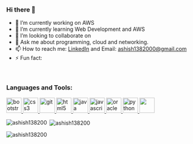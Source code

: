 ### Hi there 👋

- 🔭 I’m currently working on AWS
- 🌱 I’m currently learning Web Development and AWS
- 👯 I’m looking to collaborate on 
- 💬 Ask me about programming, cloud and networking.
- 📫 How to reach me: [LinkedIn](www.linkedin.com/in/ashish-chaurasia-683630175) and  Email: ashish1382000@gmail.com
- ⚡ Fun fact: 
<br>
<h3 align="left">Languages and Tools:</h3>
<p align="left"> <a href="https://getbootstrap.com" target="_blank"> <img src="https://devicons.github.io/devicon/devicon.git/icons/bootstrap/bootstrap-plain.svg" alt="bootstrap" width="40" height="40"/> </a>
<a href="https://www.w3schools.com/css/" target="_blank"> <img src="https://devicons.github.io/devicon/devicon.git/icons/css3/css3-original-wordmark.svg" alt="css3" width="40" height="40"/> </a>
<a href="https://git-scm.com/" target="_blank"> <img src="https://www.vectorlogo.zone/logos/git-scm/git-scm-icon.svg" alt="git" width="40" height="40"/> </a> <a href="https://www.w3.org/html/" target="_blank"> <img src="https://devicons.github.io/devicon/devicon.git/icons/html5/html5-original-wordmark.svg" alt="html5" width="40" height="40"/> </a> <a href="https://www.java.com" target="_blank"> <img src="https://devicons.github.io/devicon/devicon.git/icons/java/java-original-wordmark.svg" alt="java" width="40" height="40"/> </a> <a href="https://developer.mozilla.org/en-US/docs/Web/JavaScript" target="_blank"> <img src="https://devicons.github.io/devicon/devicon.git/icons/javascript/javascript-original.svg" alt="javascript" width="40" height="40"/> </a>
<a href="https://www.oracle.com/" target="_blank"> <img src="https://devicons.github.io/devicon/devicon.git/icons/oracle/oracle-original.svg" alt="oracle" width="40" height="40"/> </a>
<a href="https://www.python.org" target="_blank"> <img src="https://devicons.github.io/devicon/devicon.git/icons/python/python-original.svg" alt="python" width="40" height="40"/> </a>
<a href="https://www.python.org" target="_blank"> <img src="https://drive.google.com/uc?export=view&id=1dYw9I7fdMM3_SoHDbfyvlS3aN14_4KFt" width="40" height="40"/> </a>
<br>
<p><img align="left" src="https://github-readme-stats.vercel.app/api/top-langs/?username=ashish138200&layout=compact" alt="ashish138200" /></p>
<p>&nbsp;<img align="center" src="https://github-readme-stats.vercel.app/api?username=ashish138200&show_icons=true" alt="ashish138200" /></p>
<p align="left"> <img src="https://komarev.com/ghpvc/?username=ashish138200&label=Profile%20views&color=0e75b6&style=flat" alt="ashish138200" /> </p>